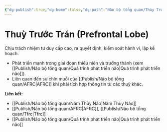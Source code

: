 ```yaml
---
{"dg-publish":true,"dg-home":false,"dg-path":"Não bộ tổng quan/Thùy Trước Trán.md","permalink":"/nao-bo-tong-quan/thuy-truoc-tran/","dgPassFrontmatter":true,"noteIcon":"","created":"2025-01-01T22:47:22.493+07:00","updated":"2025-01-12T07:24:20.885+07:00"}
---
```


# Thuỳ Trước Trán (Prefrontal Lobe)

Chịu trách nhiệm tư duy cấp cao, ra quyết định, kiểm soát hành vi, lập kế hoạch.

- Phát triển mạnh trong giai đoạn thiếu niên và trưởng thành (xem [[Publish/Não bộ tổng quan/Quá trình phát triển não\|Quá trình phát triển não]]).
- Liên quan đến sự chín muồi của [[Publish/Não bộ tổng quan/AFRC\|AFRC]] khi phải tích hợp thông tin từ các thuỳ khác.

**Liên kết:**
- [[Publish/Não bộ tổng quan/Năm Thùy Não\|Năm Thùy Não]]
- [[Publish/Não bộ tổng quan/AFRC\|AFRC]], [[Publish/Não bộ tổng quan/Tfrc\|Tfrc]]
- [[Publish/Não bộ tổng quan/Quá trình phát triển não\|Quá trình phát triển não]]
